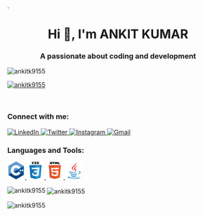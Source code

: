 .
<h1 align="center">Hi 👋, I'm ANKIT KUMAR</h1>
<h3 align="center">A passionate about coding and development</h3>

<p align="left"> <img src="https://komarev.com/ghpvc/?username=ankitk9155&label=Profile%20views&color=0e75b6&style=flat" alt="ankitk9155" /> </p>

<p align="left"> <a href="https://github.com/ryo-ma/github-profile-trophy"><img src="https://github-profile-trophy.vercel.app/?username=ankitk9155" alt="ankitk9155" /></a> </p>

<p align="left"> <a href="https://twitter.com/" target="blank"><img src="https://img.shields.io/twitter/follow/?logo=twitter&style=for-the-badge" alt="" /></a> </p>

<h3 align="left">Connect with me:</h3>
<p align="left">
  <a href="https://www.linkedin.com/" target="_blank">
    <img src="https://img.shields.io/static/v1?message=LinkedIn&logo=linkedin&label=&color=0a66c2&logoColor=white&style=for-the-badge" alt="LinkedIn" height="35" />
  </a>
  <a href="https://x.com/" target="_blank">
    <img src="https://img.shields.io/static/v1?message=Twitter&logo=twitter&label=&color=1DA1F2&logoColor=white&style=for-the-badge" alt="Twitter" height="35" />
  </a>
  <a href="https://instagram.com/" target="_blank">
    <img src="https://img.shields.io/static/v1?message=Instagram&logo=instagram&label=&color=E4405F&logoColor=white&style=for-the-badge" alt="Instagram" height="35" />
  </a>
  <a href="mailto:example@gmail.com" target="_blank">
    <img src="https://img.shields.io/static/v1?message=Gmail&logo=gmail&label=&color=D14836&logoColor=white&style=for-the-badge" alt="Gmail" height="35" />
  </a>
</p>
<p align="left">
</p>

<h3 align="left">Languages and Tools:</h3>
<p align="left"> <a href="https://www.w3schools.com/cpp/" target="_blank" rel="noreferrer"> <img src="https://raw.githubusercontent.com/devicons/devicon/master/icons/cplusplus/cplusplus-original.svg" alt="cplusplus" width="40" height="40"/> </a> <a href="https://www.w3schools.com/css/" target="_blank" rel="noreferrer"> <img src="https://raw.githubusercontent.com/devicons/devicon/master/icons/css3/css3-original-wordmark.svg" alt="css3" width="40" height="40"/> </a> <a href="https://www.w3.org/html/" target="_blank" rel="noreferrer"> <img src="https://raw.githubusercontent.com/devicons/devicon/master/icons/html5/html5-original-wordmark.svg" alt="html5" width="40" height="40"/> </a> <a href="https://www.java.com" target="_blank" rel="noreferrer"> <img src="https://raw.githubusercontent.com/devicons/devicon/master/icons/java/java-original.svg" alt="java" width="40" height="40"/> </a> </p>

<p><img align="left" src="https://github-readme-stats.vercel.app/api/top-langs?username=ankitk9155&show_icons=true&locale=en&layout=compact&theme=highcontrast" alt="ankitk9155" /></p>

<p>&nbsp;<img align="center" src="https://github-readme-stats.vercel.app/api?username=ankitk9155&show_icons=true&locale=en&theme=highcontrast" alt="ankitk9155" /></p>

<p><img align="center" src="https://github-readme-streak-stats.herokuapp.com/?user=ankitk9155&theme=highcontrast" alt="ankitk9155" /></p>
